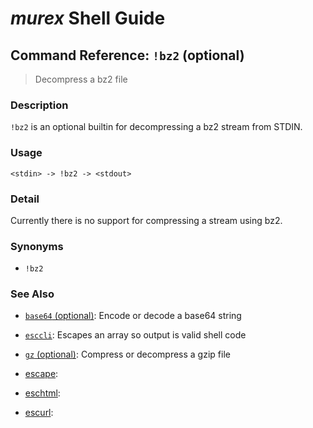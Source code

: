 # _murex_ Shell Guide

## Command Reference: `!bz2` (optional)

> Decompress a bz2 file

### Description

`!bz2` is an optional builtin for decompressing a bz2 stream from STDIN.

### Usage

    <stdin> -> !bz2 -> <stdout>

### Detail

Currently there is no support for compressing a stream using bz2.

### Synonyms

* `!bz2`


### See Also

* [`base64` (optional)](../commands/base64.md):
  Encode or decode a base64 string
* [`esccli`](../commands/esccli.md):
  Escapes an array so output is valid shell code
* [`gz` (optional)](../commands/gz.md):
  Compress or decompress a gzip file
* [escape](../commands/escape.md):
  
* [eschtml](../commands/eschtml.md):
  
* [escurl](../commands/escurl.md):
  